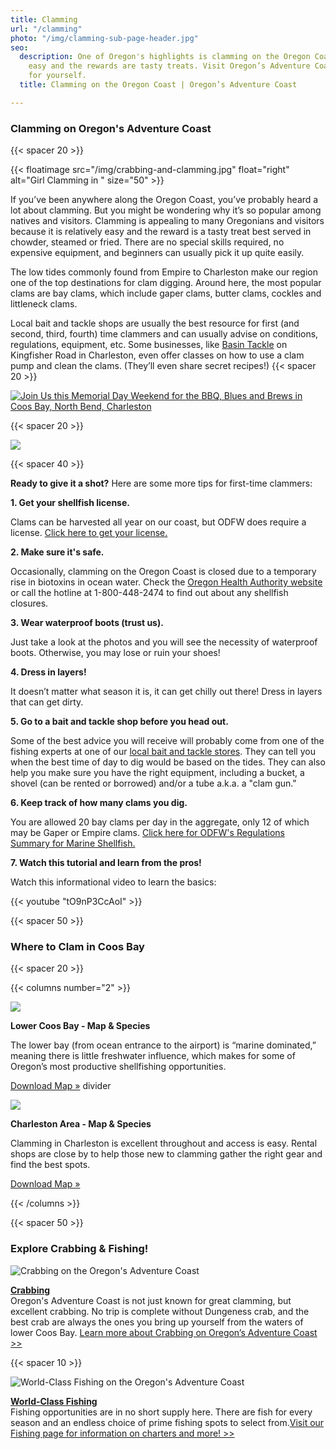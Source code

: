 ```yaml
---
title: Clamming
url: "/clamming"
photo: "/img/clamming-sub-page-header.jpg"
seo:
  description: One of Oregon's highlights is clamming on the Oregon Coast. It is relatively
    easy and the rewards are tasty treats. Visit Oregon’s Adventure Coast and try
    for yourself.
  title: Clamming on the Oregon Coast | Oregon’s Adventure Coast

---
```

### Clamming on Oregon's Adventure Coast

{{< spacer 20 >}}

{{< floatimage src="/img/crabbing-and-clamming.jpg" float="right" alt="Girl Clamming in " size="50" >}}

If you’ve been anywhere along the Oregon Coast, you’ve probably heard a lot about clamming. But you might be wondering why it’s so popular among natives and visitors. Clamming is appealing to many Oregonians and visitors because it is relatively easy and the reward is a tasty treat best served in chowder, steamed or fried. There are no special skills required, no expensive equipment, and beginners can usually pick it up quite easily.

The low tides commonly found from Empire to Charleston make our region one of the top destinations for clam digging. Around here, the most popular clams are bay clams, which include gaper clams, butter clams, cockles and littleneck clams.

Local bait and tackle shops are usually the best resource for first (and second, third, fourth) time clammers and can usually advise on conditions, regulations, equipment, etc. Some businesses, like [Basin Tackle](http://www.basintackle.net/) on Kingfisher Road in Charleston, even offer classes on how to use a clam pump and clean the clams. (They’ll even share secret recipes!)
{{< spacer 20 >}}

[![Join Us this Memorial Day Weekend for the BBQ, Blues and Brews in Coos Bay, North Bend, Charleston](/img/bbq-blues-brews-695x86-04-22.jpg)](/event/annual-bbq-blues-brews-on-the-bay)

{{< spacer 20 >}}

![](/img/clamming-collage.jpg)

{{< spacer 40 >}}

**Ready to give it a shot?**  Here are some more tips for first-time clammers:

**1. Get your shellfish license.**

<p class="bullet-para-indent">Clams can be harvested all year on our coast, but ODFW does require a license. <a href="https://myodfw.com/crabbing-clamming/licensing-info">Click here to get your license.</a> </p>

**2. Make sure it's safe.**

<p class="bullet-para-indent">Occasionally, clamming on the Oregon Coast is closed due to a temporary rise in biotoxins in ocean water. Check the <a href="https://www.oregon.gov/oda/programs/foodsafety/shellfish/pages/shellfishclosures.aspx">Oregon Health Authority website</a> or call the hotline at 1-800-448-2474 to find out about any shellfish closures.</p>

**3. Wear waterproof boots (trust us).**

<p class="bullet-para-indent">Just take a look at the photos and you will see the necessity of waterproof boots. Otherwise, you may lose or ruin your shoes!</p>

**4. Dress in layers!**

<p class="bullet-para-indent">It doesn’t matter what season it is, it can get chilly out there! Dress in layers that can get dirty.</p>

**5. Go to a bait and tackle shop before you head out.**

<p class="bullet-para-indent">Some of the best advice you will receive will probably come from one of the fishing experts at one of our <a href="https://www.oregonsadventurecoast.com/equipment-rent-and-buy">local bait and tackle stores</a>. They can tell you when the best time of day to dig would be based on the tides. They can also help you make sure you have the right equipment, including a bucket, a shovel (can be rented or borrowed) and/or a tube a.k.a. a "clam gun."</p>

**6. Keep track of how many clams you dig.**

<p class="bullet-para-indent">You are allowed 20 bay clams per day in the aggregate, only 12 of which may be Gaper or Empire clams. <a href="https://myodfw.com/articles/oregon-shellfish-regulations">Click here for ODFW's Regulations Summary for Marine Shellfish.</a></p>

**7. Watch this tutorial and learn from the pros!**

<p class="bullet-para-indent">Watch this informational video to learn the basics:</p>

{{< youtube "tO9nP3CcAoI" >}}

{{< spacer 50 >}}

### Where to Clam in Coos Bay

{{< spacer 20 >}}

{{< columns number="2" >}}

![](/img/lower-coos-bay-clamming-header.jpg)

**Lower Coos Bay - Map & Species**

The lower bay (from ocean entrance to the airport) is “marine dominated,” meaning there is little freshwater influence, which makes for some of Oregon’s most productive shellfishing opportunities.

<a href="/img/clamming-map-lower-coos-bay-06-20.pdf" class="learn-more-anywhere-btn">Download Map »</a> divider

![](/img/charleston-clamming-header.jpg)

**Charleston Area - Map & Species**

Clamming in Charleston is excellent throughout and access is easy. Rental shops are close by to help those new to clamming gather the right gear and find the best spots.

<a href="/img/clamming-map-charleston-06-20.pdf" class="learn-more-anywhere-btn">Download Map »</a>

{{< /columns >}}

{{< spacer 50 >}}

### Explore Crabbing & Fishing!<br>

<div class="trip-idea-thumbnail"> <img src="/img/thumbnail-crabbing-4px-line.jpg" alt="Crabbing on the Oregon's Adventure Coast"></div>

[**Crabbing**](/crabbing-clamming)  
Oregon's Adventure Coast is not just known for great clamming, but excellent crabbing. No trip is complete without Dungeness crab, and the best crab are always the ones you bring up yourself from the waters of lower Coos Bay. [Learn more about Crabbing on Oregon’s Adventure Coast >>](/crabbing-clamming)

<div class="clearfix"></div>

{{< spacer 10 >}}

<div class="trip-idea-thumbnail"> <img src="/img/thumbnail-fishing-4px-line.jpg" alt="World-Class Fishing on the Oregon's Adventure Coast"></div>

[**World-Class Fishing**](/fishing)  
Fishing opportunities are in no short supply here. There are fish for every season and an endless choice of prime fishing spots to select from.[Visit our Fishing page for information on charters and more! >>](/fishing)